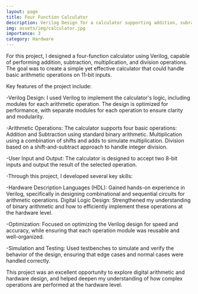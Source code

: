 ```yaml
---
layout: page
title: Four Function Calculator
description: Verilog Design for a calculator supporting addition, subraction, multiplication, and division
img: assets/img/calculator.jpg
importance: 3
category: Hardware
---
```


For this project, I designed a four-function calculator using Verilog, capable of performing addition, subtraction, multiplication, and division operations. The goal was to create a simple yet effective calculator that could handle basic arithmetic operations on 11-bit inputs.

Key features of the project include:

-Verilog Design: I used Verilog to implement the calculator's logic, including modules for each arithmetic operation. The design is optimized for performance, with separate modules for each operation to ensure clarity and modularity.

-Arithmetic Operations: The calculator supports four basic operations:
Addition and Subtraction using standard binary arithmetic.
Multiplication using a combination of shifts and adds to simulate multiplication.
Division based on a shift-and-subtract approach to handle integer division.

-User Input and Output: The calculator is designed to accept two 8-bit inputs and output the result of the selected operation.

-Through this project, I developed several key skills:

-Hardware Description Languages (HDL): Gained hands-on experience in Verilog, specifically in designing combinational and sequential circuits for arithmetic operations.
Digital Logic Design: Strengthened my understanding of binary arithmetic and how to efficiently implement these operations at the hardware level.

-Optimization: Focused on optimizing the Verilog design for speed and accuracy, while ensuring that each operation module was reusable and well-organized.

-Simulation and Testing: Used testbenches to simulate and verify the behavior of the design, ensuring that edge cases and normal cases were handled correctly.

This project was an excellent opportunity to explore digital arithmetic and hardware design, and helped deepen my understanding of how complex operations are performed at the hardware level.
